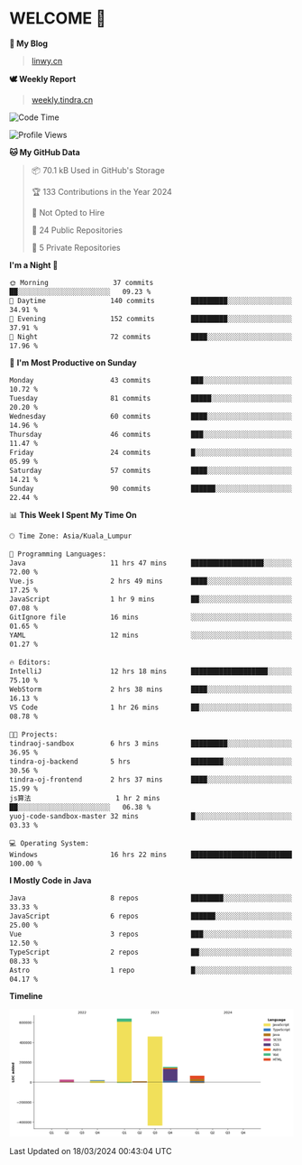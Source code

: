 # WELCOME 👋

**🐶 My Blog**
> [linwy.cn](linwy.cn)

**🕊️ Weekly Report**
> [weekly.tindra.cn](weekly.tindra.cn)
<!--START_SECTION:waka-->
![Code Time](http://img.shields.io/badge/Code%20Time-913%20hrs%2029%20mins-blue)

![Profile Views](http://img.shields.io/badge/Profile%20Views-4-blue)

**🐱 My GitHub Data** 

> 📦 70.1 kB Used in GitHub's Storage 
 > 
> 🏆 133 Contributions in the Year 2024
 > 
> 🚫 Not Opted to Hire
 > 
> 📜 24 Public Repositories 
 > 
> 🔑 5 Private Repositories 
 > 
**I'm a Night 🦉** 

```text
🌞 Morning                37 commits          ██░░░░░░░░░░░░░░░░░░░░░░░   09.23 % 
🌆 Daytime                140 commits         █████████░░░░░░░░░░░░░░░░   34.91 % 
🌃 Evening                152 commits         █████████░░░░░░░░░░░░░░░░   37.91 % 
🌙 Night                  72 commits          ████░░░░░░░░░░░░░░░░░░░░░   17.96 % 
```
📅 **I'm Most Productive on Sunday** 

```text
Monday                   43 commits          ███░░░░░░░░░░░░░░░░░░░░░░   10.72 % 
Tuesday                  81 commits          █████░░░░░░░░░░░░░░░░░░░░   20.20 % 
Wednesday                60 commits          ████░░░░░░░░░░░░░░░░░░░░░   14.96 % 
Thursday                 46 commits          ███░░░░░░░░░░░░░░░░░░░░░░   11.47 % 
Friday                   24 commits          █░░░░░░░░░░░░░░░░░░░░░░░░   05.99 % 
Saturday                 57 commits          ████░░░░░░░░░░░░░░░░░░░░░   14.21 % 
Sunday                   90 commits          ██████░░░░░░░░░░░░░░░░░░░   22.44 % 
```


📊 **This Week I Spent My Time On** 

```text
🕑︎ Time Zone: Asia/Kuala_Lumpur

💬 Programming Languages: 
Java                     11 hrs 47 mins      ██████████████████░░░░░░░   72.00 % 
Vue.js                   2 hrs 49 mins       ████░░░░░░░░░░░░░░░░░░░░░   17.25 % 
JavaScript               1 hr 9 mins         ██░░░░░░░░░░░░░░░░░░░░░░░   07.08 % 
GitIgnore file           16 mins             ░░░░░░░░░░░░░░░░░░░░░░░░░   01.65 % 
YAML                     12 mins             ░░░░░░░░░░░░░░░░░░░░░░░░░   01.27 % 

🔥 Editors: 
IntelliJ                 12 hrs 18 mins      ███████████████████░░░░░░   75.10 % 
WebStorm                 2 hrs 38 mins       ████░░░░░░░░░░░░░░░░░░░░░   16.13 % 
VS Code                  1 hr 26 mins        ██░░░░░░░░░░░░░░░░░░░░░░░   08.78 % 

🐱‍💻 Projects: 
tindraoj-sandbox         6 hrs 3 mins        █████████░░░░░░░░░░░░░░░░   36.95 % 
tindra-oj-backend        5 hrs               ████████░░░░░░░░░░░░░░░░░   30.56 % 
tindra-oj-frontend       2 hrs 37 mins       ████░░░░░░░░░░░░░░░░░░░░░   15.99 % 
js算法                     1 hr 2 mins         ██░░░░░░░░░░░░░░░░░░░░░░░   06.38 % 
yuoj-code-sandbox-master 32 mins             █░░░░░░░░░░░░░░░░░░░░░░░░   03.33 % 

💻 Operating System: 
Windows                  16 hrs 22 mins      █████████████████████████   100.00 % 
```

**I Mostly Code in Java** 

```text
Java                     8 repos             ████████░░░░░░░░░░░░░░░░░   33.33 % 
JavaScript               6 repos             ██████░░░░░░░░░░░░░░░░░░░   25.00 % 
Vue                      3 repos             ███░░░░░░░░░░░░░░░░░░░░░░   12.50 % 
TypeScript               2 repos             ██░░░░░░░░░░░░░░░░░░░░░░░   08.33 % 
Astro                    1 repo              █░░░░░░░░░░░░░░░░░░░░░░░░   04.17 % 
```



**Timeline**

![Lines of Code chart](https://raw.githubusercontent.com/rieraa/rieraa/main/assets/bar_graph.png)


 Last Updated on 18/03/2024 00:43:04 UTC
<!--END_SECTION:waka-->
